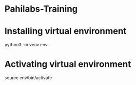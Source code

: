 # Pahilabs-Training

# Installing virtual environment
python3 -m venv env

# Activating virtual environment

source env/bin/activate



